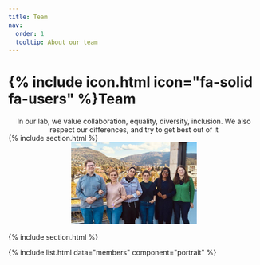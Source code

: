 ```yaml
---
title: Team
nav:
  order: 1
  tooltip: About our team
---
```


# {% include icon.html icon="fa-solid fa-users" %}Team
<div style="text-align: center;">
  In our lab, we value collaboration, equality, diversity, inclusion. We also respect our differences, and try to get best out of it
</div>
{% include section.html %}
<div style="text-align: center;">
  <img src="../images/5820970323481314659.jpg" alt="team photo" style="width: 50%; height: auto;"/>
</div>

{% include section.html %}

<div style="display: flex; overflow-x: auto; white-space: nowrap; align-items: center;">
  {% include list.html data="members" component="portrait" %}
</div>





